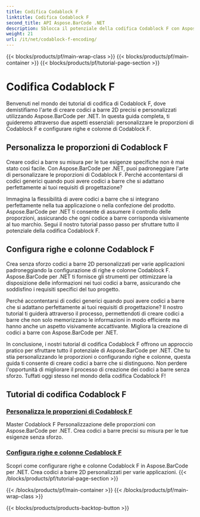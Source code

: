 ```yaml
---
title: Codifica Codablock F
linktitle: Codifica Codablock F
second_title: API Aspose.BarCode .NET
description: Sblocca il potenziale della codifica Codablock F con Aspose.BarCode per .NET. Personalizza le proporzioni, configura righe e colonne per codici a barre 2D precisi.
weight: 21
url: /it/net/codablock-f-encoding/
---
```


{{< blocks/products/pf/main-wrap-class >}}
{{< blocks/products/pf/main-container >}}
{{< blocks/products/pf/tutorial-page-section >}}

# Codifica Codablock F


Benvenuti nel mondo dei tutorial di codifica di Codablock F, dove demistifiamo l'arte di creare codici a barre 2D precisi e personalizzati utilizzando Aspose.BarCode per .NET. In questa guida completa, ti guideremo attraverso due aspetti essenziali: personalizzare le proporzioni di Codablock F e configurare righe e colonne di Codablock F.

## Personalizza le proporzioni di Codablock F

Creare codici a barre su misura per le tue esigenze specifiche non è mai stato così facile. Con Aspose.BarCode per .NET, puoi padroneggiare l'arte di personalizzare le proporzioni di Codablock F. Perché accontentarsi di codici generici quando puoi avere codici a barre che si adattano perfettamente ai tuoi requisiti di progettazione?

Immagina la flessibilità di avere codici a barre che si integrano perfettamente nella tua applicazione o nella confezione del prodotto. Aspose.BarCode per .NET ti consente di assumere il controllo delle proporzioni, assicurando che ogni codice a barre corrisponda visivamente al tuo marchio. Segui il nostro tutorial passo passo per sfruttare tutto il potenziale della codifica Codablock F.

## Configura righe e colonne Codablock F

Crea senza sforzo codici a barre 2D personalizzati per varie applicazioni padroneggiando la configurazione di righe e colonne Codablock F. Aspose.BarCode per .NET ti fornisce gli strumenti per ottimizzare la disposizione delle informazioni nei tuoi codici a barre, assicurando che soddisfino i requisiti specifici del tuo progetto.

Perché accontentarsi di codici generici quando puoi avere codici a barre che si adattano perfettamente ai tuoi requisiti di progettazione? Il nostro tutorial ti guiderà attraverso il processo, permettendoti di creare codici a barre che non solo memorizzano le informazioni in modo efficiente ma hanno anche un aspetto visivamente accattivante. Migliora la creazione di codici a barre con Aspose.BarCode per .NET.

In conclusione, i nostri tutorial di codifica Codablock F offrono un approccio pratico per sfruttare tutto il potenziale di Aspose.BarCode per .NET. Che tu stia personalizzando le proporzioni o configurando righe e colonne, questa guida ti consente di creare codici a barre che si distinguono. Non perdere l'opportunità di migliorare il processo di creazione dei codici a barre senza sforzo. Tuffati oggi stesso nel mondo della codifica Codablock F!
## Tutorial di codifica Codablock F
### [Personalizza le proporzioni di Codablock F](./codablock-f-aspect-ratio-customization/)
Master Codablock F Personalizzazione delle proporzioni con Aspose.BarCode per .NET. Crea codici a barre precisi su misura per le tue esigenze senza sforzo.
### [Configura righe e colonne Codablock F](./codablock-f-row-column-configuration/)
Scopri come configurare righe e colonne Codablock F in Aspose.BarCode per .NET. Crea codici a barre 2D personalizzati per varie applicazioni.
{{< /blocks/products/pf/tutorial-page-section >}}

{{< /blocks/products/pf/main-container >}}
{{< /blocks/products/pf/main-wrap-class >}}

{{< blocks/products/products-backtop-button >}}

